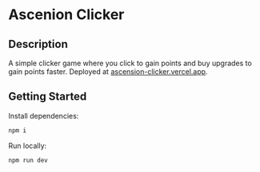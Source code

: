 # Ascenion Clicker

## Description

A simple clicker game where you click to gain points and buy upgrades to gain points faster. Deployed at [ascension-clicker.vercel.app](https://ascension-clicker.vercel.app/).

## Getting Started

Install dependencies:

```bash
npm i
```

Run locally:

```bash
npm run dev
```
